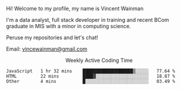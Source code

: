Hi! Welcome to my profile, my name is Vincent Wainman

I'm a data analyst, full stack developer in training and recent BCom graduate in MIS with a minor in computing science. 

Peruse my repositories and let's chat!

Email: vincewainman@gmail.com

<p align="center"> Weekly Active Coding Time </p>
<!--START_SECTION:waka-->

```text
JavaScript   1 hr 32 mins    ███████████████████▒░░░░░   77.64 %
HTML         22 mins         ████▓░░░░░░░░░░░░░░░░░░░░   18.87 %
Other        4 mins          █░░░░░░░░░░░░░░░░░░░░░░░░   03.49 %
```

<!--END_SECTION:waka-->

